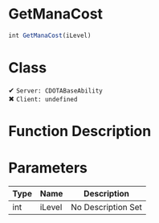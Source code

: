 # GetManaCost
```js
int GetManaCost(iLevel)
```
# Class
✔ `Server: CDOTABaseAbility`  
✖ `Client: undefined`  

# Function Description

# Parameters
Type|Name|Description
--|--|--
int|iLevel|No Description Set
